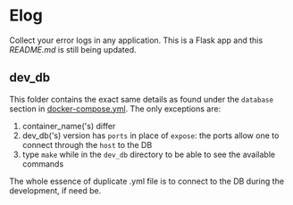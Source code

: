 # Elog

Collect your error logs in any application. This is a Flask app and this *README.md* is still being updated.

## dev_db
This folder contains the exact same details as found under the `database` section in 
[docker-compose.yml](docker-compose.yml). The only exceptions are:
1. container_name('s) differ
2. dev_db('s) version has `ports` in place of `expose`: the ports allow one to connect through the `host` to the DB
3. type `make` while in the `dev_db` directory to be able to see the available commands

The whole essence of duplicate .yml file is to connect to the DB during the development, if need be.